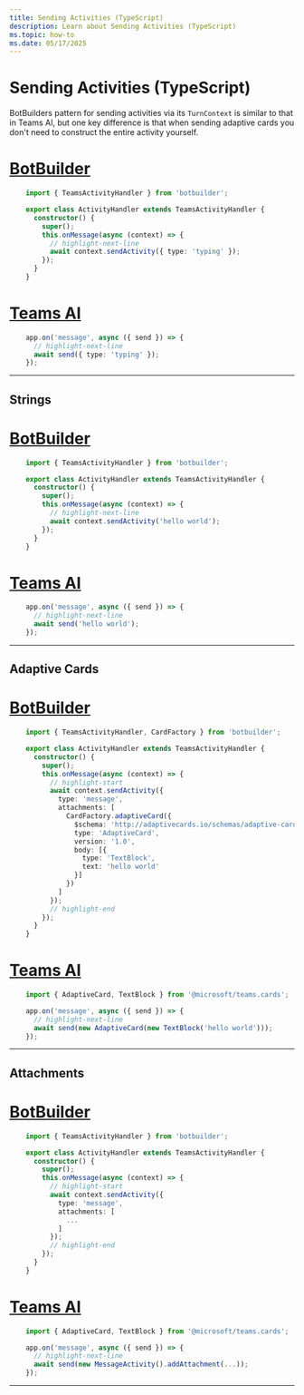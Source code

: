 ```yaml
---
title: Sending Activities (TypeScript)
description: Learn about Sending Activities (TypeScript)
ms.topic: how-to
ms.date: 05/17/2025
---
```

# Sending Activities (TypeScript)

BotBuilders pattern for sending activities via its `TurnContext` is similar to that
in Teams AI, but one key difference is that when sending adaptive cards you don't need
to construct the entire activity yourself.

# [BotBuilder](#tab/botbuilder)
```typescript showLineNumbers
    import { TeamsActivityHandler } from 'botbuilder';

    export class ActivityHandler extends TeamsActivityHandler {
      constructor() {
        super();
        this.onMessage(async (context) => {
          // highlight-next-line
          await context.sendActivity({ type: 'typing' });
        });
      }
    }
```
  
# [Teams AI](#tab/teamsai)
```typescript showLineNumbers
    app.on('message', async ({ send }) => {
      // highlight-next-line
      await send({ type: 'typing' });
    });
```
--- 

## Strings
  
# [BotBuilder](#tab/botbuilder)
```typescript showLineNumbers
    import { TeamsActivityHandler } from 'botbuilder';

    export class ActivityHandler extends TeamsActivityHandler {
      constructor() {
        super();
        this.onMessage(async (context) => {
          // highlight-next-line
          await context.sendActivity('hello world');
        });
      }
    }
```
  
# [Teams AI](#tab/teamsai)
```typescript showLineNumbers
    app.on('message', async ({ send }) => {
      // highlight-next-line
      await send('hello world');
    });
```
---  

## Adaptive Cards
  
# [BotBuilder](#tab/botbuilder)
```typescript showLineNumbers
    import { TeamsActivityHandler, CardFactory } from 'botbuilder';

    export class ActivityHandler extends TeamsActivityHandler {
      constructor() {
        super();
        this.onMessage(async (context) => {
          // highlight-start
          await context.sendActivity({
            type: 'message',
            attachments: [
              CardFactory.adaptiveCard({
                $schema: 'http://adaptivecards.io/schemas/adaptive-card.json',
                type: 'AdaptiveCard',
                version: '1.0',
                body: [{
                  type: 'TextBlock',
                  text: 'hello world'
                }]
              })
            ]
          });
          // highlight-end
        });
      }
    }
```
  
# [Teams AI](#tab/teamsai)
```typescript showLineNumbers
    import { AdaptiveCard, TextBlock } from '@microsoft/teams.cards';

    app.on('message', async ({ send }) => {
      // highlight-next-line
      await send(new AdaptiveCard(new TextBlock('hello world')));
    });
```
--- 

## Attachments
  
# [BotBuilder](#tab/botbuilder)
```typescript showLineNumbers
    import { TeamsActivityHandler } from 'botbuilder';

    export class ActivityHandler extends TeamsActivityHandler {
      constructor() {
        super();
        this.onMessage(async (context) => {
          // highlight-start
          await context.sendActivity({
            type: 'message',
            attachments: [
              ...
            ]
          });
          // highlight-end
        });
      }
    }
```
  
# [Teams AI](#tab/teamsai)
```typescript showLineNumbers
    import { AdaptiveCard, TextBlock } from '@microsoft/teams.cards';

    app.on('message', async ({ send }) => {
      // highlight-next-line
      await send(new MessageActivity().addAttachment(...));
    });
```
---